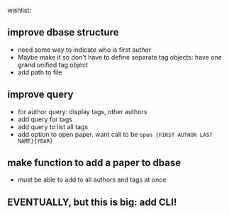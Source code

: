 wishlist:

## improve dbase structure

- need some way to indicate who is first author
- Maybe make it so don't have to define separate tag objects: have one grand unified tag object
- add path to file

## improve query

- for author query: display tags, other authors
- add query for tags
- add query to list all tags
- add option to open paper. want call to be ```open {FIRST AUTHOR LAST NAME}{YEAR}```

## make function to add a paper to dbase

- must be able to add to all authors and tags at once


## EVENTUALLY, but this is big: add CLI!

